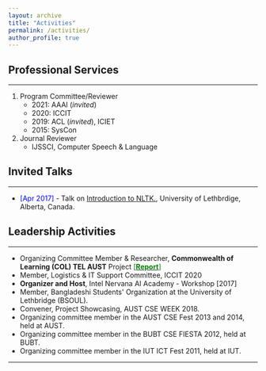 ```yaml
---
layout: archive
title: "Activities"
permalink: /activities/
author_profile: true
---
```


## Professional Services
-------------------------

1. Program Committee/Reviewer
	- 2021: AAAI (*invited*) 
	- 2020: ICCIT 
	- 2019: ACL (*invited*), ICIET
	- 2015: SysCon
2. Journal Reviewer
	- IJSSCI, Computer Speech & Language

## Invited Talks
----------------
- <span style="color:Blue"> [Apr 2017] </span> - Talk on [Introduction to NLTK.](https://tafseer-nayeem.github.io/files/Introduction_to_NLTK.pdf), University of Lethbrdige, Alberta, Canada. 

## Leadership Activities
------------------------
- Organizing Committee Member & Researcher, **Commonwealth of Learning (COL) TEL AUST** Project [<span style ="color:Green"> [**Report**] </span>](http://oasis.col.org/handle/11599/3220)
- Member, Logistics & IT Support Committee, ICCIT 2020
- **Organizer and Host**, Intel Nervana AI Academy - Workshop [2017]
- Member, Bangladeshi Students' Organization at the University of Lethbridge (BSOUL).
- Convener, Project Showcasing, AUST CSE WEEK 2018.
- Organizing committee member in the AUST CSE Fest 2013 and 2014, held at AUST.
- Organizing committee member in the BUBT CSE FIESTA 2012, held at BUBT.
- Organizing committee member in the IUT ICT Fest 2011, held at IUT. 

__________________________________________________
